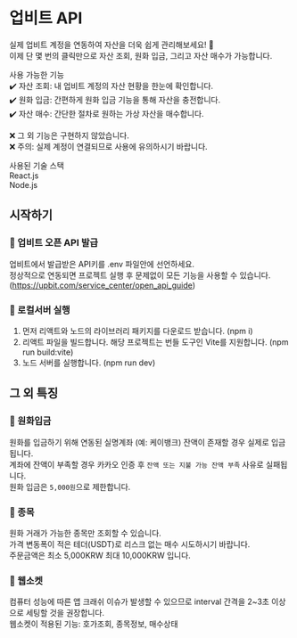 # 업비트 API

실제 업비트 계정을 연동하여 자산을 더욱 쉽게 관리해보세요! 🎉   
이제 단 몇 번의 클릭만으로 자산 조회, 원화 입금, 그리고 자산 매수가 가능합니다.   

사용 가능한 기능   
✔️ 자산 조회: 내 업비트 계정의 자산 현황을 한눈에 확인합니다.   
✔️ 원화 입금: 간편하게 원화 입금 기능을 통해 자산을 충전합니다.   
✔️ 자산 매수: 간단한 절차로 원하는 가상 자산을 매수합니다.   

❌ 그 외 기능은 구현하지 않았습니다.   
❌ 주의: 실제 계정이 연결되므로 사용에 유의하시기 바랍니다.   

사용된 기술 스택   
React.js    
Node.js   

## 시작하기   

### 🚀 업비트 오픈 API 발급   

업비트에서 발급받은 API키를 .env 파일안에 선언하세요.   
정상적으로 연동되면 프로젝트 실행 후 문제없이 모든 기능을 사용할 수 있습니다.   
(https://upbit.com/service_center/open_api_guide)   

### 🚀 로컬서버 실행   

1. 먼저 리액트와 노드의 라이브러리 패키지를 다운로드 받습니다. (npm i)   
2. 리액트 파일을 빌드합니다. 해당 프로젝트는 번들 도구인 Vite를 지원합니다. (npm run build:vite)   
3. 노드 서버를 실행합니다. (npm run dev)   

## 그 외 특징

### 🚀 원화입금   

원화를 입금하기 위해 연동된 실명계좌 (예: 케이뱅크) 잔액이 존재할 경우 실제로 입금됩니다.   
계좌에 잔액이 부족할 경우 카카오 인증 후 `잔액 또는 지불 가능 잔액 부족` 사유로 실패됩니다.   
원화 입금은 `5,000원`으로 제한합니다.   

### 🚀 종목

원화 거래가 가능한 종목만 조회할 수 있습니다.   
가격 변동폭이 적은 테더(USDT)로 리스크 없는 매수 시도하시기 바랍니다.   
주문금액은 최소 5,000KRW 최대 10,000KRW 입니다.   

### 🚀 웹소켓   

컴퓨터 성능에 따른 앱 크래쉬 이슈가 발생할 수 있으므로 interval 간격을 2~3초 이상으로 세팅할 것을 권장합니다.   
웹소켓이 적용된 기능: 호가조회, 종목정보, 매수상태   
